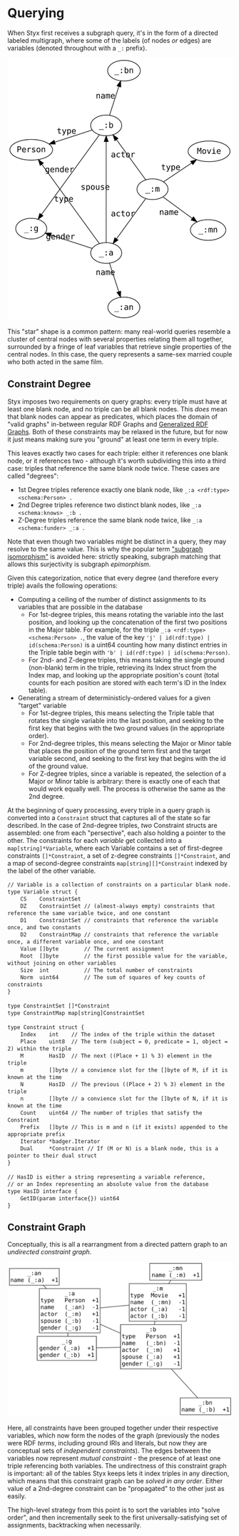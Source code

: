 # Querying

When Styx first receives a subgraph query, it's in the form of a directed labeled multigraph, where some of the labels (of nodes _or_ edges) are variables (denoted throughout with a `_:` prefix).

![](query.svg)

This "star" shape is a common pattern: many real-world queries resemble a cluster of central nodes with several properties relating them all together, surrounded by a fringe of leaf variables that retrieve single properties of the central nodes. In this case, the query represents a same-sex married couple who both acted in the same film.

## Constraint Degree

Styx imposes two requirements on query graphs: every triple must have at least one blank node, and no triple can be all blank nodes. This _does_ mean that blank nodes can appear as predicates, which places the domain of "valid graphs" in-between regular RDF Graphs and [Generalized RDF Graphs](https://www.w3.org/TR/rdf11-concepts/#section-generalized-rdf). Both of these constraints may be relaxed in the future, but for now it just means making sure you "ground" at least one term in every triple.

This leaves exactly two cases for each triple: either it references one blank node, or it references two - although it's worth subdividing this into a third case: triples that reference the same blank node twice. These cases are called "degrees":

- 1st Degree triples reference exactly one blank node, like `_:a <rdf:type> <schema:Person> .`
- 2nd Degree triples reference two distinct blank nodes, like `_:a <schema:knows> _:b .`
- Z-Degree triples reference the same blank node twice, like `_:a <schema:funder> _:a .`

Note that even though two variables might be distinct in a query, they may resolve to the same value. This is why the popular term ["subgraph isomorphism"](https://en.wikipedia.org/wiki/Subgraph_isomorphism_problem) is avoided here: strictly speaking, subgraph matching that allows this surjectivity is subgraph _epimorphism_.

Given this categorization, notice that every degree (and therefore every triple) avails the following operations:

- Computing a ceiling of the number of distinct assignments to its variables that are possible in the database
  - For 1st-degree triples, this means rotating the variable into the last position, and looking up the concatenation of the first two positions in the Major table. For example, for the triple `_:a <rdf:type> <schema:Person> .`, the value of the key `'j' | id(rdf:type) | id(schema:Person)` is a uint64 counting how many distinct entries in the Triple table begin with `'b' | id(rdf:type) | id(schema:Person)`.
  - For 2nd- and Z-degree triples, this means taking the single ground (non-blank) term in the triple, retrieving its Index struct from the Index map, and looking up the appropriate position's count (total counts for each position are stored with each term's ID in the Index table).
- Generating a stream of deterministicly-ordered values for a given "target" variable
  - For 1st-degree triples, this means selecting the Triple table that rotates the single variable into the last position, and seeking to the first key that begins with the two ground values (in the appropriate order).
  - For 2nd-degree triples, this means selecting the Major or Minor table that places the position of the ground term first and the target variable second, and seeking to the first key that begins with the id of the ground value.
  - For Z-degree triples, since a variable is repeated, the selection of a Major or Minor table is arbitrary: there is exactly one of each that would work equally well. The process is otherwise the same as the 2nd degree.

At the beginning of query processing, every triple in a query graph is converted into a `Constraint` struct that captures all of the state so far described. In the case of 2nd-degree triples, _two_ Constraint structs are assembled: one from each "persective", each also holding a pointer to the other. The constraints for each _variable_ get collected into a `map[string]*Variable`, where each Variable contains a set of first-degree constraints `[]*Constraint`, a set of z-degree constraints `[]*Constraint`, and a map of second-degree constraints `map[string][]*Constraint` indexed by the label of the other variable.

```golang
// Variable is a collection of constraints on a particular blank node.
type Variable struct {
	CS    ConstraintSet
	DZ    ConstraintSet // (almost-always empty) constraints that reference the same variable twice, and one constant
	D1    ConstraintSet // constraints that reference the variable once, and two constants
	D2    ConstraintMap // constraints that reference the variable once, a different variable once, and one constant
	Value []byte        // The current assignment
	Root  []byte        // the first possible value for the variable, without joining on other variables
	Size  int           // The total number of constraints
	Norm  uint64        // The sum of squares of key counts of constraints
}

type ConstraintSet []*Constraint
type ConstraintMap map[string]ConstraintSet

type Constraint struct {
	Index    int    // The index of the triple within the dataset
	Place    uint8  // The term (subject = 0, predicate = 1, object = 2) within the triple
	M        HasID  // The next ((Place + 1) % 3) element in the triple
	m        []byte // a convience slot for the []byte of M, if it is known at the time
	N        HasID  // The previous ((Place + 2) % 3) element in the triple
	n        []byte // a convience slot for the []byte of N, if it is known at the time
	Count    uint64 // The number of triples that satisfy the Constraint
	Prefix   []byte // This is m and n (if it exists) appended to the appropriate prefix
	Iterator *badger.Iterator
	Dual     *Constraint // If (M or N) is a blank node, this is a pointer to their dual struct
}

// HasID is either a string representing a variable reference,
// or an Index representing an absolute value from the database
type HasID interface {
	GetID(param interface{}) uint64
}
```

## Constraint Graph

Conceptually, this is all a rearrangment from a directed pattern graph to an _undirected constraint graph_.

![](variable.svg)

Here, all constraints have been grouped together under their respective variables, which now form the nodes of the graph (previously the nodes were RDF _terms_, including ground IRIs and literals, but now they are conceptual sets of _independent constraints_). The edges between the variables now represent _mutual constraint_ - the presence of at least one triple referencing both variables. The undirectness of this constraint graph is important: all of the tables Styx keeps lets it index triples in any direction, which means that this constraint graph can be _solved in any order_. Either value of a 2nd-degree constraint can be "propagated" to the other just as easily.

The high-level strategy from this point is to sort the variables into "solve order", and then incrementally seek to the first universally-satisfying set of assignments, backtracking when necessarily.
